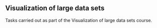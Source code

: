 ## Visualization of large data sets
Tasks carried out as part of the Visualization of large data sets course.
